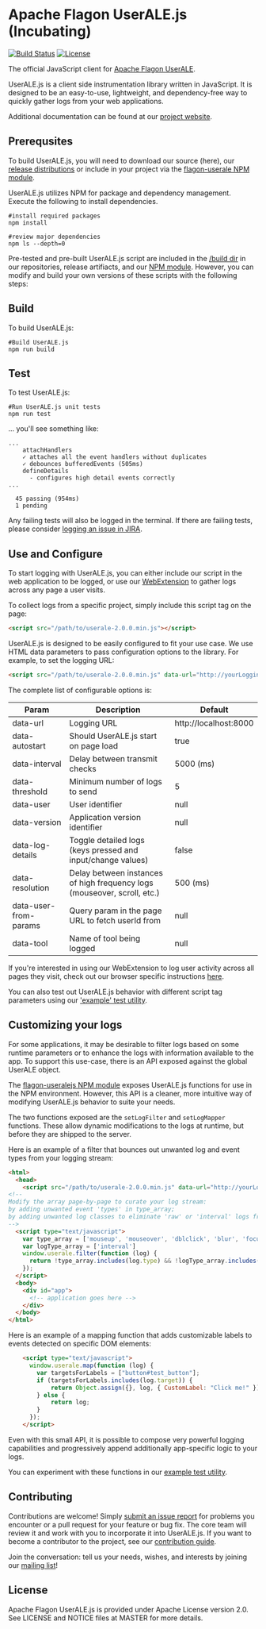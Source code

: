 # Apache Flagon UserALE.js (Incubating)

[![Build Status](https://builds.apache.org/job/useralejs-ci/badge/icon?style=plastic)](https://builds.apache.org/job/useralejs-ci?)
[![License](https://img.shields.io/badge/license-Apache--2.0-blue.svg)](http://www.apache.org/licenses/LICENSE-2.0)

The official JavaScript client for [Apache Flagon UserALE](https://github.com/apache/incubator-flagon-userale).  

UserALE.js is a client side instrumentation library written in JavaScript. It is designed to be an easy-to-use, lightweight, and dependency-free way to quickly gather logs from your web applications.

Additional documentation can be found at our [project website](http://flagon.incubator.apache.org/userale/).

## Prerequsites

To build UserALE.js, you will need to download our source (here), our [release distributions](http://flagon.incubator.apache.org/releases/) or include in your project via the [flagon-userale NPM module](https://www.npmjs.com/package/flagon-userale).

UserALE.js utilizes NPM for package and dependency management. Execute the following to install dependencies.
```
#install required packages
npm install

#review major dependencies
npm ls --depth=0
```

Pre-tested and pre-built UserALE.js script are included in the [/build dir](https://github.com/apache/incubator-flagon-useralejs/tree/master/build) in our repositories, release artifiacts, and our [NPM module](https://www.npmjs.com/package/flagon-userale). However, you can modify and build your own versions of these scripts with the following steps:

## Build

To build UserALE.js:

```
#Build UserALE.js
npm run build
```

## Test

To test UserALE.js:
```
#Run UserALE.js unit tests
npm run test
```
... you'll see something like:
```
...
    attachHandlers
    ✓ attaches all the event handlers without duplicates
    ✓ debounces bufferedEvents (505ms)
    defineDetails
      - configures high detail events correctly
...

  45 passing (954ms)
  1 pending
```
Any failing tests will also be logged in the terminal. If there are failing tests, please consider [logging an issue in JIRA](https://issues.apache.org/jira/projects/FLAGON).

## Use and Configure

To start logging with UserALE.js, you can either include our script in the web application to be logged, or use our [WebExtension](https://github.com/apache/incubator-flagon-useralejs/tree/master/src/UserALEWebExtension) to gather logs across any page a user visits.

To collect logs from a specific project, simply include this script tag on the page:

```html
<script src="/path/to/userale-2.0.0.min.js"></script>
```
UserALE.js is designed to be easily configured to fit your use case. We use HTML data parameters to pass configuration options to the library. For example, to set the logging URL:

```html
<script src="/path/to/userale-2.0.0.min.js" data-url="http://yourLoggingUrl"></script>
```

The complete list of configurable options is:

| Param | Description | Default |
|---|---|---|
| data-url | Logging URL | http://localhost:8000 |
| data-autostart | Should UserALE.js start on page load | true |
| data-interval | Delay between transmit checks | 5000 (ms) |
| data-threshold | Minimum number of logs to send | 5 |
| data-user | User identifier | null |
| data-version | Application version identifier | null |
| data-log-details | Toggle detailed logs (keys pressed and input/change values) | false |
| data-resolution | Delay between instances of high frequency logs (mouseover, scroll, etc.) | 500 (ms) |
| data-user-from-params | Query param in the page URL to fetch userId from | null |
| data-tool | Name of tool being logged | null |

If you're interested in using our WebExtension to log user activity across all pages they visit, check out our browser specific instructions [here](https://github.com/apache/incubator-flagon-useralejs/blob/FLAGON-336/src/UserALEWebExtension/README.md).

You can also test out UserALE.js behavior with different script tag parameters using our ['example' test utility](https://github.com/apache/incubator-flagon-useralejs/tree/master/example).

## Customizing your logs

For some applications, it may be desirable to filter logs based on some runtime parameters or to enhance the logs with information available to the app. To support this use-case, there is an API exposed against the global UserALE object.

The [flagon-useralejs NPM module](https://www.npmjs.com/package/flagon-userale) exposes UserALE.js functions for use in the NPM environment. However, this API is a cleaner, more intuitive way of modifying UserALE.js behavior to suite your needs.

The two functions exposed are the `setLogFilter` and `setLogMapper` functions. These allow dynamic modifications to the logs at runtime, but before they are shipped to the server.

Here is an example of a filter that bounces out unwanted log and event types from your logging stream:
```html
<html>
  <head>
    <script src="/path/to/userale-2.0.0.min.js" data-url="http://yourLoggingUrl"></script>
<!--
Modify the array page-by-page to curate your log stream:
by adding unwanted event 'types' in type_array;
by adding unwanted log classes to eliminate 'raw' or 'interval' logs from your stream.
-->
  <script type="text/javascript">
    var type_array = ['mouseup', 'mouseover', 'dblclick', 'blur', 'focus']
    var logType_array = ['interval']
    window.userale.filter(function (log) {
      return !type_array.includes(log.type) && !logType_array.includes(log.logType);
    });
  </script>
  <body>
    <div id="app">
      <!-- application goes here -->
    </div>
  </body>
</html>
```

Here is an example of a mapping function that adds customizable labels to events detected on specific DOM elements:
```html
    <script type="text/javascript">
      window.userale.map(function (log) {
        var targetsForLabels = ["button#test_button"];
        if (targetsForLabels.includes(log.target)) {
            return Object.assign({}, log, { CustomLabel: "Click me!" });
        } else {
            return log;  
        } 
      });
    </script>
```

Even with this small API, it is possible to compose very powerful logging capabilities and progressively append additionally app-specific logic to your logs.

You can experiment with these functions in our [example test utility](https://github.com/apache/incubator-flagon-useralejs/tree/master/example).

## Contributing

Contributions are welcome!  Simply [submit an issue report](https://issues.apache.org/jira/browse/FLAGON) for problems you encounter or a pull request for your feature or bug fix.  The core team will review it and work with you to incorporate it into UserALE.js. If you want to become a contributor to the project, see our [contribution guide](http://flagon.incubator.apache.org/docs/contributing/). 

Join the conversation: tell us your needs, wishes, and interests by joining our [mailing list](dev-subscribe@flagon.incubator.apache.org)!

## License

Apache Flagon UserALE.js is provided under Apache License version 2.0. See LICENSE and NOTICE files at MASTER for more details.